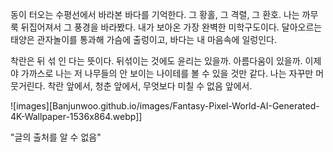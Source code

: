 동이 터오는 수평선에서 바라본 바다를 기억한다. 그 황홀, 그 격렬, 그 환호. 나는 까무룩 뒤집어져서 그 풍경을 바라봤다. 내가 보아온 가장 완벽한 미학구도이다. 달아오르는 태양은 관자놀이를 통과해 가슴에 출렁이고, 바다는 내 마음속에 일렁인다. 

착란은 뒤 섞 인 다는 뜻이다. 뒤섞이는 것에도 윤리는 있을까. 아름다움이 있을까. 이제야 가까스로 나는 저 나무들의 안 보이는 나이테를 볼 수 있을 것만 같다. 나는 자꾸만 머뭇거린다. 착란 앞에서, 청춘 앞에서, 무엇보다 미칠 수 없음 앞에서. 

![images][Banjunwoo.github.io/images/Fantasy-Pixel-World-AI-Generated-4K-Wallpaper-1536x864.webp]]

"글의 출처를 알 수 없음"
